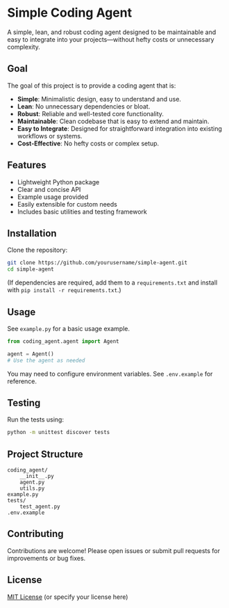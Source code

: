 # Simple Coding Agent

A simple, lean, and robust coding agent designed to be maintainable and easy to integrate into your projects—without hefty costs or unnecessary complexity.

## Goal

The goal of this project is to provide a coding agent that is:
- **Simple**: Minimalistic design, easy to understand and use.
- **Lean**: No unnecessary dependencies or bloat.
- **Robust**: Reliable and well-tested core functionality.
- **Maintainable**: Clean codebase that is easy to extend and maintain.
- **Easy to Integrate**: Designed for straightforward integration into existing workflows or systems.
- **Cost-Effective**: No hefty costs or complex setup.

## Features

- Lightweight Python package
- Clear and concise API
- Example usage provided
- Easily extensible for custom needs
- Includes basic utilities and testing framework

## Installation

Clone the repository:

```bash
git clone https://github.com/yourusername/simple-agent.git
cd simple-agent
```

(If dependencies are required, add them to a `requirements.txt` and install with `pip install -r requirements.txt`.)

## Usage

See `example.py` for a basic usage example.

```python
from coding_agent.agent import Agent

agent = Agent()
# Use the agent as needed
```

You may need to configure environment variables. See `.env.example` for reference.

## Testing

Run the tests using:

```bash
python -m unittest discover tests
```

## Project Structure

```
coding_agent/
    __init__.py
    agent.py
    utils.py
example.py
tests/
    test_agent.py
.env.example
```

## Contributing

Contributions are welcome! Please open issues or submit pull requests for improvements or bug fixes.

## License

[MIT License](LICENSE) (or specify your license here)
